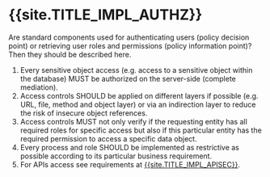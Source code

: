 # {{site.TITLE_IMPL_AUTHZ}}

Are standard components used for authenticating users (policy decision point) or retrieving user roles and permissions (policy information point)? Then they should be described here.

1. Every sensitive object access (e.g. access to a sensitive object within the database) MUST be authorized on the server-side (complete mediation).
2. Access controls SHOULD be applied on different layers if possible (e.g. URL, file, method and object layer) or via an indirection layer to reduce the risk of insecure object references.
3. Access controls MUST not only verify if the requesting entity has all required roles for specific access but also if this particular entity has the required permission to access a specific data object.
4. Every process and role SHOULD be implemented as restrictive as possible according to its particular business requirement.
5. For APIs access see requirements at [{{site.TITLE_IMPL_APISEC}}]({{site.URL_IMPL_APISEC}}).
